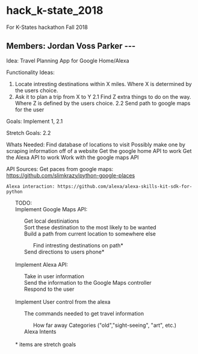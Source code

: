 # hack_k-state_2018
For K-States hackathon Fall 2018

Members:
Jordan Voss
Parker ---
----

Idea: Travel Planning App for Google Home/Alexa
  
Functionality Ideas:
  1. Locate intresting destinations within X miles. Where X is determined by the users choice.
  2. Ask it to plan a trip from X to Y
    2.1 Find Z extra things to do on the way. Where Z is defined by the users choice.
    2.2 Send path to google maps for the user
    
  Goals:
    Implement 1, 2.1
    
  Stretch Goals:
    2.2
    
  Whats Needed:
    Find database of locations to visit
      Possibly make one by scraping information off of a website
    Get the google home API to work
      Get the Alexa API to work
    Work with the google maps API
    
    
    
  API Sources:
    Get paces from google maps: https://github.com/slimkrazy/python-google-places
    
    Alexa interaction: https://github.com/alexa/alexa-skills-kit-sdk-for-python
   
   
<ul>
  <ls>TODO:  </ls></br>
  <ls>Implement Google Maps API:</ls></br>
    <ul><ls>Get local destiniations</ls></br>
      <ls>Sort these destination to the most likely to be wanted</ls></br>
      <ls>Build a path from current location to somewhere else  </ls></br>
        <ul><ls>Find intresting destinations on path*  </ls></ul>
      <ls>Send directions to users phone*</ls></ul></br>
    <ls>Implement Alexa API:  </ls></br>
      <ul><ls>Take in user information </ls> </br>
      <ls>Send the information to the Google Maps controller </ls></br> 
      <ls>Respond to the user </ls></ul> </br>
    <ls>Implement User control from the alexa  </ls></br>
      <ul><ls>The commands needed to get travel information  </ls></br>
        <ul><ls>How far away  </ls>
        <ls>Categories ("old","sight-seeing", "art", etc.)  </ls></ul> 
      <ls>Alexa Intents  </ls></br>
      
</ul>  
</br>
  * items are stretch goals  
  
  
